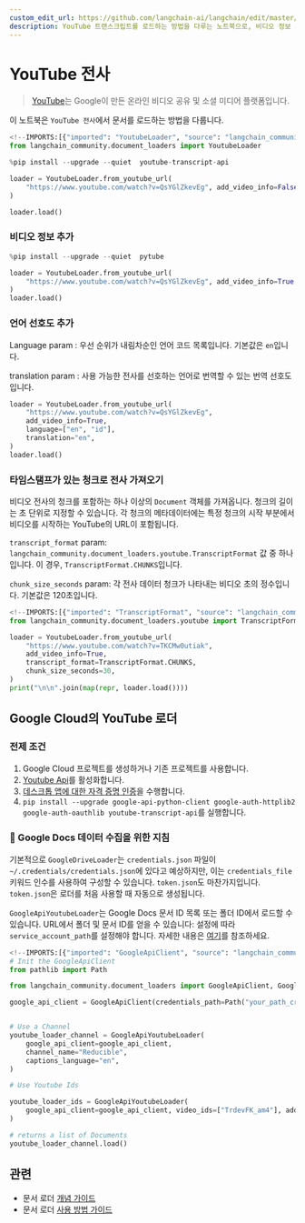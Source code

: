 ```yaml
---
custom_edit_url: https://github.com/langchain-ai/langchain/edit/master/docs/docs/integrations/document_loaders/youtube_transcript.ipynb
description: YouTube 트랜스크립트를 로드하는 방법을 다루는 노트북으로, 비디오 정보 추가 및 언어 선호 설정 방법을 설명합니다.
---
```


# YouTube 전사

> [YouTube](https://www.youtube.com/)는 Google이 만든 온라인 비디오 공유 및 소셜 미디어 플랫폼입니다.

이 노트북은 `YouTube 전사`에서 문서를 로드하는 방법을 다룹니다.

```python
<!--IMPORTS:[{"imported": "YoutubeLoader", "source": "langchain_community.document_loaders", "docs": "https://api.python.langchain.com/en/latest/document_loaders/langchain_community.document_loaders.youtube.YoutubeLoader.html", "title": "YouTube transcripts"}]-->
from langchain_community.document_loaders import YoutubeLoader
```


```python
%pip install --upgrade --quiet  youtube-transcript-api
```


```python
loader = YoutubeLoader.from_youtube_url(
    "https://www.youtube.com/watch?v=QsYGlZkevEg", add_video_info=False
)
```


```python
loader.load()
```


### 비디오 정보 추가

```python
%pip install --upgrade --quiet  pytube
```


```python
loader = YoutubeLoader.from_youtube_url(
    "https://www.youtube.com/watch?v=QsYGlZkevEg", add_video_info=True
)
loader.load()
```


### 언어 선호도 추가

Language param : 우선 순위가 내림차순인 언어 코드 목록입니다. 기본값은 `en`입니다.

translation param : 사용 가능한 전사를 선호하는 언어로 번역할 수 있는 번역 선호도입니다.

```python
loader = YoutubeLoader.from_youtube_url(
    "https://www.youtube.com/watch?v=QsYGlZkevEg",
    add_video_info=True,
    language=["en", "id"],
    translation="en",
)
loader.load()
```


### 타임스탬프가 있는 청크로 전사 가져오기

비디오 전사의 청크를 포함하는 하나 이상의 `Document` 객체를 가져옵니다. 청크의 길이는 초 단위로 지정할 수 있습니다. 각 청크의 메타데이터에는 특정 청크의 시작 부분에서 비디오를 시작하는 YouTube의 URL이 포함됩니다.

`transcript_format` param: `langchain_community.document_loaders.youtube.TranscriptFormat` 값 중 하나입니다. 이 경우, `TranscriptFormat.CHUNKS`입니다.

`chunk_size_seconds` param: 각 전사 데이터 청크가 나타내는 비디오 초의 정수입니다. 기본값은 120초입니다.

```python
<!--IMPORTS:[{"imported": "TranscriptFormat", "source": "langchain_community.document_loaders.youtube", "docs": "https://api.python.langchain.com/en/latest/document_loaders/langchain_community.document_loaders.youtube.TranscriptFormat.html", "title": "YouTube transcripts"}]-->
from langchain_community.document_loaders.youtube import TranscriptFormat

loader = YoutubeLoader.from_youtube_url(
    "https://www.youtube.com/watch?v=TKCMw0utiak",
    add_video_info=True,
    transcript_format=TranscriptFormat.CHUNKS,
    chunk_size_seconds=30,
)
print("\n\n".join(map(repr, loader.load())))
```


## Google Cloud의 YouTube 로더

### 전제 조건

1. Google Cloud 프로젝트를 생성하거나 기존 프로젝트를 사용합니다.
2. [Youtube Api](https://console.cloud.google.com/apis/enableflow?apiid=youtube.googleapis.com&project=sixth-grammar-344520)를 활성화합니다.
3. [데스크톱 앱에 대한 자격 증명 인증](https://developers.google.com/drive/api/quickstart/python#authorize_credentials_for_a_desktop_application)을 수행합니다.
4. `pip install --upgrade google-api-python-client google-auth-httplib2 google-auth-oauthlib youtube-transcript-api`를 실행합니다.

### 🧑 Google Docs 데이터 수집을 위한 지침
기본적으로 `GoogleDriveLoader`는 `credentials.json` 파일이 `~/.credentials/credentials.json`에 있다고 예상하지만, 이는 `credentials_file` 키워드 인수를 사용하여 구성할 수 있습니다. `token.json`도 마찬가지입니다. `token.json`은 로더를 처음 사용할 때 자동으로 생성됩니다.

`GoogleApiYoutubeLoader`는 Google Docs 문서 ID 목록 또는 폴더 ID에서 로드할 수 있습니다. URL에서 폴더 및 문서 ID를 얻을 수 있습니다:
설정에 따라 `service_account_path`를 설정해야 합니다. 자세한 내용은 [여기](https://developers.google.com/drive/api/v3/quickstart/python)를 참조하세요.

```python
<!--IMPORTS:[{"imported": "GoogleApiClient", "source": "langchain_community.document_loaders", "docs": "https://api.python.langchain.com/en/latest/document_loaders/langchain_community.document_loaders.youtube.GoogleApiClient.html", "title": "YouTube transcripts"}, {"imported": "GoogleApiYoutubeLoader", "source": "langchain_community.document_loaders", "docs": "https://api.python.langchain.com/en/latest/document_loaders/langchain_community.document_loaders.youtube.GoogleApiYoutubeLoader.html", "title": "YouTube transcripts"}]-->
# Init the GoogleApiClient
from pathlib import Path

from langchain_community.document_loaders import GoogleApiClient, GoogleApiYoutubeLoader

google_api_client = GoogleApiClient(credentials_path=Path("your_path_creds.json"))


# Use a Channel
youtube_loader_channel = GoogleApiYoutubeLoader(
    google_api_client=google_api_client,
    channel_name="Reducible",
    captions_language="en",
)

# Use Youtube Ids

youtube_loader_ids = GoogleApiYoutubeLoader(
    google_api_client=google_api_client, video_ids=["TrdevFK_am4"], add_video_info=True
)

# returns a list of Documents
youtube_loader_channel.load()
```


## 관련

- 문서 로더 [개념 가이드](/docs/concepts/#document-loaders)
- 문서 로더 [사용 방법 가이드](/docs/how_to/#document-loaders)